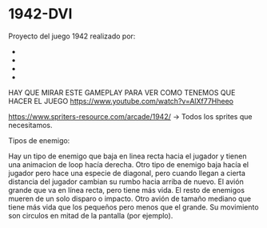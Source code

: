 # 1942-DVI

Proyecto del juego 1942 realizado por:

  -
  -
  -
  -
  
 HAY QUE MIRAR ESTE GAMEPLAY PARA VER COMO TENEMOS QUE HACER EL JUEGO
 https://www.youtube.com/watch?v=AlXf77Hheeo
 

https://www.spriters-resource.com/arcade/1942/ -> Todos los sprites que necesitamos.

Tipos de enemigo:

Hay un tipo de enemigo que baja en linea recta hacia el jugador y tienen una animacion de loop hacía derecha.
Otro tipo de enemigo baja hacía el jugador pero hace una especie de diagonal, pero cuando llegan a cierta distancia del jugador cambian su rumbo hacia arriba de nuevo.
El avión grande que va en línea recta, pero tiene más vida. El resto de enemigos mueren de un solo disparo o impacto.
Otro avión de tamaño mediano que tiene más vida que los pequeños pero menos que el grande. Su movimiento son circulos en mitad de la pantalla (por ejemplo).
